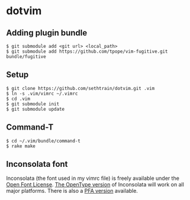 dotvim
======

Adding plugin bundle
--------------------

    $ git submodule add <git url> <local_path>
    $ git submodule add https://github.com/tpope/vim-fugitive.git bundle/fugitive

Setup
-----

    $ git clone https://github.com/sethtrain/dotvim.git .vim
    $ ln -s .vim/vimrc ~/.vimrc
    $ cd .vim
    $ git submodule init
    $ git submodule update

Command-T
---------

    $ cd ~/.vim/bundle/command-t
    $ rake make

Inconsolata font
----------------

Inconsolata (the font used in my vimrc file) is freely available under the [Open Font License](http://scripts.sil.org/cms/scripts/page.php?site_id=nrsi&item_id=OFL&_sc=1). [The OpenType version](http://www.levien.com/type/myfonts/Inconsolata.otf) of Inconsolata will work on all major platforms. There is also a [PFA version](http://www.levien.com/type/myfonts/Inconsolata.pfa) available.
